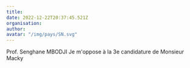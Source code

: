 ```yaml
---
title: 
date: 2022-12-22T20:37:45.521Z
organisation: 
author: 
avatar: "/img/pays/SN.svg"
---
```


Prof. Senghane MBODJI
Je m'oppose à la 3e candidature de Monsieur Macky 